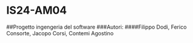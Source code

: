 # IS24-AM04
##Progetto ingengeria del software 
###Autori:
####Filippo Dodi, Ferico Consorte, Jacopo Corsi, Contemi Agostino

